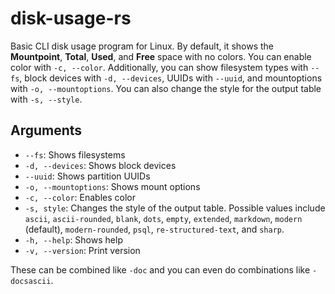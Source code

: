 # disk-usage-rs
Basic CLI disk usage program for Linux. By default, it shows the **Mountpoint**, **Total**, **Used**, and **Free** space with no colors. You can enable color with `-c, --color`. Additionally, you can show filesystem types with `--fs`, block devices with `-d, --devices`, UUIDs with `--uuid`, and mountoptions with `-o, --mountoptions`. You can also change the style for the output table with `-s, --style`.

## Arguments
- `--fs`: Shows filesystems
- `-d, --devices`: Shows block devices
- `--uuid`: Shows partition UUIDs
- `-o, --mountoptions`: Shows mount options
- `-c, --color`: Enables color
- `-s, style`: Changes the style of the output table. Possible values include `ascii`, `ascii-rounded`, `blank`, `dots`, `empty`, `extended`, `markdown`, `modern` (default), `modern-rounded`, `psql`, `re-structured-text`, and `sharp`.
- `-h, --help`: Shows help
- `-v, --version`: Print version

These can be combined like `-doc` and you can even do combinations like `-docsascii`.
